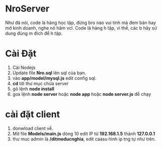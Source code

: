 # NroServer

Như đã nói, code là hàng học tập, đừng bro nào vui tính mà đem bán hay mở kinh doanh, nghe nó hãm vcl.
Code là hàng h tập, vì thế, các b hãy sử dung đúng m đích để h tập.

# Cài Đặt

1. Cài Nodejs
2. Update file **Nro.sql** lên sql của bạn.
3. vào **app/model/mysql.js** edit config sql.
4. **cd** tới thư mục chứa server
5. gõ lệnh **node install**
6. gox lệnh **node server** hoặc **node app** hoặc **node server.js** để chạy 


# cài đặt client

1. donwload client về.
2. Mở file **Models/main.js** dòng 10 edit IP từ **192.168.1.5** thành **127.0.0.1**
3. thư muc admin là **/ditmeducnghia**, edit caasu hình ip tng tự như trên. 
